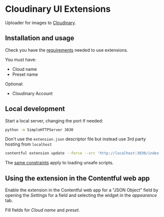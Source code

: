 # Cloudinary UI Extensions

Uploader for images to [Cloudinary](https://cloudinary.com). 

## Installation and usage

Check you have the [requirements](https://github.com/contentful/extensions/blob/master/samples/README.md#requirements) needed to use extensions.

You must have:
 * Cloud name
 * Preset name

Optional:
  * Cloudinary Account
  
## Local development

Start a local server, changing the port if needed:

```bash
python -m SimpleHTTPServer 3030
```

Don't use the `extension.json` descriptor file but instead use 3rd party hosting from `localhost`

```bash
contentful extension update --force --src 'http://localhost:3030/index.html' --id cloudinary --name cloudinary --field-types Object -field-types Asset
```

The [same constraints](../README.md#debugging-on-your-local-environment) apply to loading unsafe scripts.

## Using the extension in the Contentful web app

Enable the extension in the Contentful web app for a "JSON Object" field by opening the _Settings_ for a field and selecting the widget in the _appearance_ tab.

Fill fields for _Cloud name_ and _preset_.

